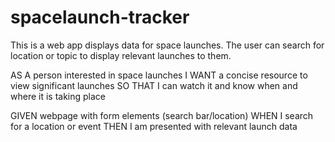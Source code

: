 # spacelaunch-tracker

This is a web app displays data for space launches. The user can search for location or topic to display relevant launches to them.

AS A person interested in space launches
I WANT a concise resource to view significant launches
SO THAT I can watch it and know when and where it is taking place

GIVEN webpage with form elements (search bar/location)
WHEN I search for a location or event
THEN I am presented with relevant launch data